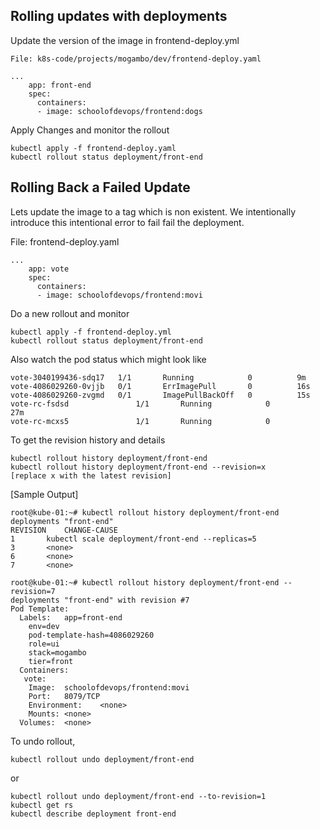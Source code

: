 ## Rolling updates with deployments

Update the version of the image in frontend-deploy.yml

`File: k8s-code/projects/mogambo/dev/frontend-deploy.yaml`

```
...
    app: front-end
    spec:
      containers:
      - image: schoolofdevops/frontend:dogs

```

Apply Changes and monitor the rollout

```
kubectl apply -f frontend-deploy.yaml
kubectl rollout status deployment/front-end
```

## Rolling Back a Failed Update

Lets update the image to a tag which is non existent. We intentionally introduce this intentional error to fail fail the deployment.

File: frontend-deploy.yaml
```
...
    app: vote
    spec:
      containers:
      - image: schoolofdevops/frontend:movi

```

Do a new rollout and monitor

```
kubectl apply -f frontend-deploy.yml
kubectl rollout status deployment/front-end
```

Also watch the pod status which might look like

```
vote-3040199436-sdq17   1/1       Running            0          9m
vote-4086029260-0vjjb   0/1       ErrImagePull       0          16s
vote-4086029260-zvgmd   0/1       ImagePullBackOff   0          15s
vote-rc-fsdsd               1/1       Running            0          27m
vote-rc-mcxs5               1/1       Running            0
```

To get the revision history and details  
```
kubectl rollout history deployment/front-end
kubectl rollout history deployment/front-end --revision=x
[replace x with the latest revision]
```

[Sample Output]

```
root@kube-01:~# kubectl rollout history deployment/front-end
deployments "front-end"
REVISION	CHANGE-CAUSE
1		kubectl scale deployment/front-end --replicas=5
3		<none>
6		<none>
7		<none>

root@kube-01:~# kubectl rollout history deployment/front-end --revision=7
deployments "front-end" with revision #7
Pod Template:
  Labels:	app=front-end
	env=dev
	pod-template-hash=4086029260
	role=ui
	stack=mogambo
	tier=front
  Containers:
   vote:
    Image:	schoolofdevops/frontend:movi
    Port:	8079/TCP
    Environment:	<none>
    Mounts:	<none>
  Volumes:	<none>
```

To undo rollout,

```
kubectl rollout undo deployment/front-end
```

or

```
kubectl rollout undo deployment/front-end --to-revision=1
kubectl get rs
kubectl describe deployment front-end
```
